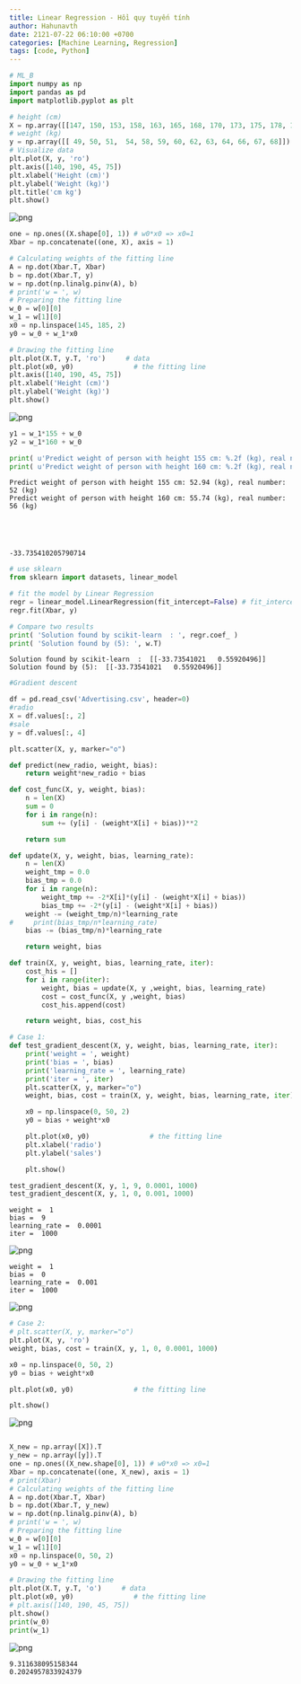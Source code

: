 ```yaml
---
title: Linear Regression - Hồi quy tuyến tính
author: Hahunavth
date: 2121-07-22 06:10:00 +0700
categories: [Machine Learning, Regression]
tags: [code, Python]
---
```




```python
# ML_B
import numpy as np
import pandas as pd
import matplotlib.pyplot as plt
```


```python
# height (cm)
X = np.array([[147, 150, 153, 158, 163, 165, 168, 170, 173, 175, 178, 180, 183]]).T
# weight (kg)
y = np.array([[ 49, 50, 51,  54, 58, 59, 60, 62, 63, 64, 66, 67, 68]]).T
# Visualize data
plt.plot(X, y, 'ro')
plt.axis([140, 190, 45, 75])
plt.xlabel('Height (cm)')
plt.ylabel('Weight (kg)')
plt.title('cm kg')
plt.show()
```



![png](/assets/post/LinearRegression_files/LinearRegression_1_0.png)




```python
one = np.ones((X.shape[0], 1)) # w0*x0 => x0=1
Xbar = np.concatenate((one, X), axis = 1)

# Calculating weights of the fitting line
A = np.dot(Xbar.T, Xbar)
b = np.dot(Xbar.T, y)
w = np.dot(np.linalg.pinv(A), b)
# print('w = ', w)
# Preparing the fitting line
w_0 = w[0][0]
w_1 = w[1][0]
x0 = np.linspace(145, 185, 2)
y0 = w_0 + w_1*x0

# Drawing the fitting line
plt.plot(X.T, y.T, 'ro')     # data
plt.plot(x0, y0)               # the fitting line
plt.axis([140, 190, 45, 75])
plt.xlabel('Height (cm)')
plt.ylabel('Weight (kg)')
plt.show()
```



![png](/assets/post/LinearRegression_files/LinearRegression_2_0.png)




```python
y1 = w_1*155 + w_0
y2 = w_1*160 + w_0

print( u'Predict weight of person with height 155 cm: %.2f (kg), real number: 52 (kg)'  %(y1) )
print( u'Predict weight of person with height 160 cm: %.2f (kg), real number: 56 (kg)'  %(y2) )
```

    Predict weight of person with height 155 cm: 52.94 (kg), real number: 52 (kg)
    Predict weight of person with height 160 cm: 55.74 (kg), real number: 56 (kg)





    -33.735410205790714




```python
# use sklearn
from sklearn import datasets, linear_model

# fit the model by Linear Regression
regr = linear_model.LinearRegression(fit_intercept=False) # fit_intercept = False for calculating the bias
regr.fit(Xbar, y)

# Compare two results
print( 'Solution found by scikit-learn  : ', regr.coef_ )
print( 'Solution found by (5): ', w.T)
```

    Solution found by scikit-learn  :  [[-33.73541021   0.55920496]]
    Solution found by (5):  [[-33.73541021   0.55920496]]



```python
#Gradient descent

df = pd.read_csv('Advertising.csv', header=0)
#radio
X = df.values[:, 2]
#sale
y = df.values[:, 4]

plt.scatter(X, y, marker="o")

def predict(new_radio, weight, bias):
    return weight*new_radio + bias

def cost_func(X, y, weight, bias):
    n = len(X)
    sum = 0
    for i in range(n):
        sum += (y[i] - (weight*X[i] + bias))**2

    return sum

def update(X, y, weight, bias, learning_rate):
    n = len(X)
    weight_tmp = 0.0
    bias_tmp = 0.0
    for i in range(n):
        weight_tmp += -2*X[i]*(y[i] - (weight*X[i] + bias))
        bias_tmp += -2*(y[i] - (weight*X[i] + bias))
    weight -= (weight_tmp/n)*learning_rate
#     print(bias_tmp/n*learning_rate)
    bias -= (bias_tmp/n)*learning_rate

    return weight, bias

def train(X, y, weight, bias, learning_rate, iter):
    cost_his = []
    for i in range(iter):
        weight, bias = update(X, y ,weight, bias, learning_rate)
        cost = cost_func(X, y ,weight, bias)
        cost_his.append(cost)

    return weight, bias, cost_his

# Case 1:
def test_gradient_descent(X, y, weight, bias, learning_rate, iter):
    print('weight = ', weight)
    print('bias = ', bias)
    print('learning_rate = ', learning_rate)
    print('iter = ', iter)
    plt.scatter(X, y, marker="o")
    weight, bias, cost = train(X, y, weight, bias, learning_rate, iter)

    x0 = np.linspace(0, 50, 2)
    y0 = bias + weight*x0

    plt.plot(x0, y0)               # the fitting line
    plt.xlabel('radio')
    plt.ylabel('sales')

    plt.show()

test_gradient_descent(X, y, 1, 9, 0.0001, 1000)
test_gradient_descent(X, y, 1, 0, 0.001, 1000)

```

    weight =  1
    bias =  9
    learning_rate =  0.0001
    iter =  1000




![png](/assets/post/LinearRegression_files/LinearRegression_5_1.png)



    weight =  1
    bias =  0
    learning_rate =  0.001
    iter =  1000




![png](/assets/post/LinearRegression_files/LinearRegression_5_3.png)




```python
# Case 2:
# plt.scatter(X, y, marker="o")
plt.plot(X, y, 'ro')
weight, bias, cost = train(X, y, 1, 0, 0.0001, 1000)

x0 = np.linspace(0, 50, 2)
y0 = bias + weight*x0

plt.plot(x0, y0)               # the fitting line

plt.show()
```



![png](/assets/post/LinearRegression_files/LinearRegression_6_0.png)




```python

```


```python
X_new = np.array([X]).T
y_new = np.array([y]).T
one = np.ones((X_new.shape[0], 1)) # w0*x0 => x0=1
Xbar = np.concatenate((one, X_new), axis = 1)
# print(Xbar)
# Calculating weights of the fitting line
A = np.dot(Xbar.T, Xbar)
b = np.dot(Xbar.T, y_new)
w = np.dot(np.linalg.pinv(A), b)
# print('w = ', w)
# Preparing the fitting line
w_0 = w[0][0]
w_1 = w[1][0]
x0 = np.linspace(0, 50, 2)
y0 = w_0 + w_1*x0

# Drawing the fitting line
plt.plot(X.T, y.T, 'o')     # data
plt.plot(x0, y0)               # the fitting line
# plt.axis([140, 190, 45, 75])
plt.show()
print(w_0)
print(w_1)
```



![png](/assets/post/LinearRegression_files/LinearRegression_8_0.png)



    9.311638095158344
    0.2024957833924379
